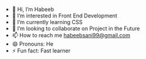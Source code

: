 - 👋 Hi, I’m Habeeb
- 👀 I’m interested in Front End Development
- 🌱 I’m currently learning CSS 
- 💞️ I’m looking to collaborate on Project in the Future
- 📫 How to reach me habeebsani99@gmail.com
- 😄 Pronouns: He
- ⚡ Fun fact: Fast learner 

<!---
Habeebsani99/Habeebsani99 is a ✨ special ✨ repository because its `README.md` (this file) appears on your GitHub profile.
You can click the Preview link to take a look at your changes.
--->

